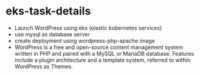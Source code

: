 # eks-task-details
+ Launch WordPress using eks (elastic kubernetes services)
+ use mysql as database server
+ create deployment using wordpress-php-apache image
+ WordPress is a free and open-source content management system written in PHP and paired with a MySQL or MariaDB database. Features include a plugin architecture and a template system, referred to within WordPress as Themes.
